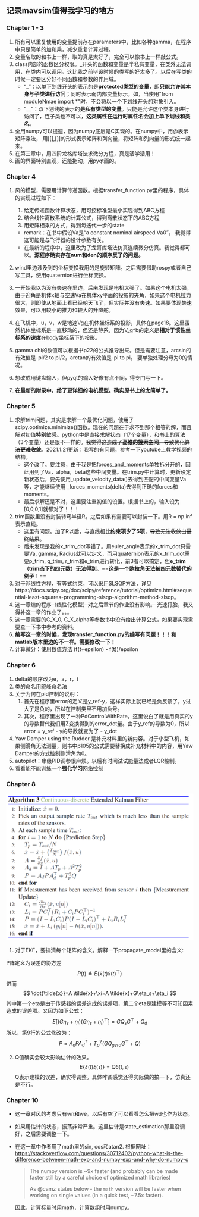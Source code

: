 ## 记录mavsim值得我学习的地方

### Chapter 1 - 3

1. 所有可以重复使用的变量提前存在parameters中，比如各种gamma，在程序中只是简单的加和乘，减少重复计算过程。
2. 变量名取的和书上一样，取的真是太好了，完全可以像书上一样敲公式。
3. class内部的函数区分权限。_开头的函数和变量是半私有变量，在类外无法调用，在类内可以调用。这比我之前毕设时候的类写的好太多了。以后在写类的时候一定要区分好不同函数和参数的作用域。
   - “_”：以单下划线开头的表示的是**protected类型的变量**，即**只能允许其本身与子类进行访问**；同时表示弱内部变量标示，如，当使用"from moduleNmae import *"时，不会将以一个下划线开头的对象引入。
   - “__”：双下划线的表示的**是私有类型的变量**。只能是允许这个类本身进行访问了，连子类也不可以，**这类属性在运行时属性名会加上单下划线和类名**。
4. 全用numpy可以提速，因为numpy底层是C实现的。在numpy中，用@表示矩阵乘法， 用[[],[]]的形式表示矩阵和列向量，将矩阵和列向量的形式统一起来。
5. 在第三章中，用四阶龙格库塔法求微分方程，真是活学活用！
6. 画的界面特别直观，还能拖动，用pyqt画的。

### Chapter 4
1. 风的模型，需要用计算传递函数。根据transfer_function.py里的程序，具体的实现过程如下：

   1. 给定传递函数计算状态，用可控标准型最小实现得到ABC方程
   2. 结合线性离散系统的计算公式，得到离散状态下的ABC方程
   3. 用矩阵相乘的方式，得到每迭代一步的state

   - remark：在书中假设Va是“a constant nominal airspeed Va0”， 我觉得这可能是与飞行器的设计参数有关。
   - 在最新的程序中，这里改为了龙哥库塔法仿真连续微分仿真。我觉得都可以。**源程序确实存在num和den的顺序反了的问题。**

2. wind里边涉及到的坐标变换我用的是旋转矩阵。之后需要借助rospy或者自己写工具，使用quaternion进行坐标变换。

3. 一开始我以为没有失速在里边，后来发现是电机太强了。如果这个电机太强，由于迎角是机体x轴与空速Va在机体xy平面的投影的夹角，如果这个电机拉力很大，则即使从地面上看已经朝天飞了，但实际并没有失速。如果要体现失速效果，可以用较小的推力和较大的升降舵。

4. 在飞机中，u，v，w是地速Vg在机体坐标系的投影，具体在page18。这里虽然机体坐标系是一直移动的，但还是静系，因为V_g^b的定义是**相对于惯性坐标系的速度**在body坐标系下的投影。

5. gamma chi的数值可以根据书p22的公式推导出来。但是需要注意，arcsin的有效值是-pi/2 to pi/2，arctan的有效值是-pi to pi。 要单独处理分母为0的情况。

6. 想改成用键盘输入，但pyqt的输入好像有点不同，得专门写一下。

7. **在最新的附录中，给了更详细的电机模型。确实原书上的太简单了。**

### Chapter 5

1. 求解trim问题，其实是求解一个最优化问题，使用了scipy.optimize.minimize()函数。现在的问题在于求不到那个相等的解，而且解对初值**特别**敏感。python中是直接求解状态（17个变量），和书上的算法（3个变量）还是很不一样的。~~我觉得这造成了**高维的搜索空间**，导致优化算法**更难收敛**~~。2021.1.21更新：我写的有问题，参考一下youtube上教学视频的结构。
   - 这个改了。要注意，由于我是把forces_and_moments单独拆分开的，因此用到了Va，alpha，beta这些中间变量。在trim.py中计算时，更新设定新状态后，要先使用_update_velocity_data()去得到匹配的中间变量Va等，才能继续使用 _forces_moments(delta)去得到正确的forces和moments。
   - 最后求解还是不对，这里要注重初值的设置。根据书上的，输入设为[0,0,0,1]就都对了！！！
2. trim函数里没有封装转弯半径R。之后如果有需要可以封装一下。用R = np.inf表示直线。
   - 这里有问题。加了R以后，与直线相比**约束项少了5项**，~~导致无法收敛出最终结果~~。
   - 后来发现是我的x_trim_dot写错了。用euler_angle表示的x_trim_dot只需要Va, gamma, Radius就可以定义，而用quaternion表示的x_trim_dot需要p_trim, q_trim, r_trim和e_trim进行转化，前3者可以搞定，但**e_trim（trim态下的四元数）无法得到**。==**这是一个欧拉角无法被四元数替代的例子！**==
3. 对于非线性方程，有等式约束，可以采用SLSQP方法，详见https://docs.scipy.org/doc/scipy/reference/tutorial/optimize.html#sequential-least-squares-programming-slsqp-algorithm-method-slsqp。
4. ~~这一章编的程序（线性化模型）对之后章节的作业没有影响。~~ 光速打脸，我又得补这一章的作业了。。。
5. 这一章需要的C_X_0, C_X_alpha等参数书中没有给出计算公式，如果要实现需要查一下书中参考的资料。
6. **编写这一章的时候，发现transfer_function.py的编写有问题！！！和matlab版本里边的不一样。需要修改一下！**
7. 计算微分：使用数值方法 (f(t+epsilon) - f(t))/epsilon

### Chapter 6

1. delta的顺序改为e，a，r，t
2. 类的命名用驼峰命名法
3. 关于为何在pid控制的说明：
   1. 首先在程序里error的定义是y_ref-y，这样实际上就已经是负反馈了，y过大了是负的，所以在控制类里不用加负号。
   2. 其次，程序里出现了一种PdControlWithRate。这里说白了就是用真实的y的导数替代我们用Z变换得到的error_dot量。由于y_ref的导数为0，所以error = y_ref - y的导数就变为了 - y_dot
4. Yaw Damper using the Rudder 是补充材料里的新内容。对于小型飞机，如果侧滑角无法测量，则书中p105的公式需要替换成补充材料中的内容，用Yaw Damper的方式控制侧滑角为0。
5. autopilot：串级PID调参很麻烦。以后有时间试试能量法或者LQR控制。
6. 看看能不能训练一个**强化学习**网络控制

### Chapter 8

![image-20210221162159594](Notes.assets/image-20210221162159594.png)

1. 对于EKF，要搞清每个矩阵的含义。解释一下propagate_model里的含义:

P阵定义为误差的协方差
$$
P(t) \triangleq E\left\{\tilde{x}(t) \tilde{x}(t)^{\top}\right\}
$$
进而
$$
\dot{\tilde{x}}=A \tilde{x}+\xi=A \tilde{x}+G\eta_s+\eta_i
$$
其中第一个eta是由于传感器的误差造成的误差项，第二个eta是建模等不可知因素造成的误差项。又因为如下公式：
$$
E\left[\left(G \eta_{s}+\eta_{i}\right)\left(G \eta_{s}+\eta_{i}\right)^{\top}\right]=G Q_{s} G^{\top}+Q_{d}
$$
所以，第9行的公式修改为：
$$
P=A_dPA_d^T+T_p^2(G Q_{gyro} G^{\top}+Q)
$$

2. Q值确实会较大影响估计的效果。
   $$
   E\{\xi(t)\xi(\tau)\}=Q\delta(t,\tau)
   $$
   Q表示建模的误差，确实得调整。具体咋调感觉还得实际做的搞一下，仿真还是不行。

### Chapter 10

- 这一章对风的考虑只有wn和we。以后有空了可以看看怎么把wd也作为状态。

- 如果用估计的状态，振荡非常严重。这里估计是state_estimation那里没调好，之后需要调整一下。

- 在这一章中作者用了math里的sin, cos和atan2. 根据网址：https://stackoverflow.com/questions/30712402/python-what-is-the-difference-between-math-exp-and-numpy-exp-and-why-do-numpy-c 

  > The numpy version is ~9x faster (and probably can be made faster still by a careful choice of optimized math libraries)
  >
  > As @camz states below - the `math` version will be faster when working on single values (in a quick test, ~7.5x faster). 

  因此，计算标量时用math，计算数组时用numpy。